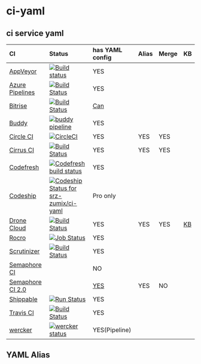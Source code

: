 # ci-yaml

ci service yaml
--------------------------------------------------

|CI|Status|has YAML config|Alias|Merge|KB|
|:--|:--|:--|:--|:--|:--|
|[AppVeyor](https://www.appveyor.com)|[![Build status](https://ci.appveyor.com/api/projects/status/heqex7sf0bvi7pox?svg=true)](https://ci.appveyor.com/project/srz-zumix/ci-yaml)|YES|||
|[Azure Pipelines](https://azure.microsoft.com/ja-jp/services/devops/pipelines/)|[![Build Status](https://dev.azure.com/srz-zumix/ci-specs/_apis/build/status/ci-yaml-CI?branchName=master)](https://dev.azure.com/srz-zumix/ci-specs/_build/latest?definitionId=8&branchName=master)|YES|||
|[Bitrise](https://www.bitrise.io)|[![Build Status](https://app.bitrise.io/app/bccdcec7b8beb3cf/status.svg?token=3mtflyXOuH8Ahx3q-OJbNA)](https://app.bitrise.io/app/bccdcec7b8beb3cf)|[Can](https://devcenter.bitrise.io/tips-and-tricks/use-bitrise-yml-from-repository/)|||
|[Buddy](https://buddy.works)|[![buddy pipeline](https://app.buddy.works/zumixcpp/ci-yaml/pipelines/pipeline/176879/badge.svg?token=5e58135ab4831252209e7b1fe75bfe9de669b0dc7e95ed4316eebad2187d59a0 "buddy pipeline")](https://app.buddy.works/zumixcpp/ci-yaml/pipelines/pipeline/176879)|YES|||
|[Circle CI](https://circleci.com)|[![CircleCI](https://circleci.com/gh/srz-zumix/ci-yaml.svg?style=svg)](https://circleci.com/gh/srz-zumix/ci-yaml)|YES|YES|YES||
|[Cirrus CI](https://cirrus-ci.org/)|[![Build Status](https://api.cirrus-ci.com/github/srz-zumix/ci-yaml.svg)](https://cirrus-ci.com/github/srz-zumix/ci-yaml)|YES|YES|YES||
|[Codefresh](https://codefresh.io/)|[![Codefresh build status]( https://g.codefresh.io/api/badges/pipeline/srz-zumix/srz-zumix%2Fci-yaml%2Fci-yaml?branch=master&key=eyJhbGciOiJIUzI1NiJ9.NThhNTFmYzlkZjcwMWYwMTAwNjNlYjY3.U-q8LiP3IK9DLygcIx5UOa015KH690k8u3uiLINI9tw&type=cf-1)]( https://g.codefresh.io/pipelines/ci-yaml/builds?repoOwner=srz-zumix&repoName=ci-yaml&serviceName=srz-zumix%2Fci-yaml&filter=trigger:build~Build;branch:master;pipeline:5c82394690bbd7dccfae2529~ci-yaml)|YES|||
|[Codeship](https://codeship.com/)|[![Codeship Status for srz-zumix/ci-yaml](https://app.codeship.com/projects/4dd06940-2384-0137-7251-26e7151593a1/status?branch=master)](https://app.codeship.com/projects/329959)|Pro only|||
|[Drone Cloud](https://cloud.drone.io/)|[![Build Status](https://cloud.drone.io/api/badges/srz-zumix/ci-yaml/status.svg)](https://cloud.drone.io/srz-zumix/ci-yaml)|YES|YES|YES|[KB](https://github.com/srz-zumix/ci-yaml/issues?q=is%3Aissue+is%3Aopen+label%3ADrone)|
|[Rocro](https://rocro.com/)|[![Job Status](https://inspecode.rocro.com/badges/github.com/srz-zumix/ci-yaml/status?token=LuMtO5aKfnnbmhXx60alSosyMAJg8xHlOAlU5blg8DE)](https://inspecode.rocro.com/jobs/github.com/srz-zumix/ci-yaml/latest?completed=true)|YES|||
|[Scrutinizer](https://scrutinizer-ci.com)|[![Build Status](https://scrutinizer-ci.com/g/srz-zumix/ci-yaml/badges/build.png?b=master)](https://scrutinizer-ci.com/g/srz-zumix/ci-yaml/build-status/master)|YES||
|[Semaphore CI](https://semaphoreci.com)||NO|||
|[Semaphore CI 2.0](https://semaphoreci.com/product)||[YES](https://docs.semaphoreci.com/article/50-pipeline-yaml)|YES|NO||
|[Shippable](http://shippable.com)|[![Run Status](https://api.shippable.com/projects/5c81c714b2f57f060005ea49/badge?branch=master)]()|YES|||
|[Travis CI](https://travis-ci.com/)|[![Build Status](https://travis-ci.com/srz-zumix/ci-yaml.svg?branch=master)](https://travis-ci.com/srz-zumix/ci-yaml)|YES|||
|[wercker](http://www.wercker.com/)|[![wercker status](https://app.wercker.com/status/d3bc651ac712a5efaac4ff709ae244c6/s/master "wercker status")](https://app.wercker.com/project/byKey/d3bc651ac712a5efaac4ff709ae244c6)|YES(Pipeline)|||

YAML Alias
--------------------------------------------------

